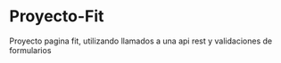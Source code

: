 # Proyecto-Fit

Proyecto pagina fit, utilizando llamados a una api rest y validaciones de formularios
